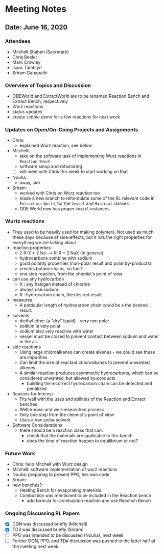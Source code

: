 # Meeting Notes

## Date: June 16, 2020

### Attendees
- Mitchell Shahen (Secretary)
- Chris Beeler
- Mark Crowley
- Isaac Tamblyn
- Sriram Ganapathi

### Overview of Topics and Discussion
- ODEWorld and ExtractWorld are to be renamed Reaction Bench and Extract Bench, respectively
- Wurz reactions
- status updates
- create simple demo for a few reactions for next week

### Updates on Open/On-Going Projects and Assignments
- Chris: 
    - explained Wurz reaction, see below
- Mitchell:
    - take on the software task of implementing Wurz reactions in `Reaction Bench`
    - software setup and refactoring
    - [ ] will meet with Chris this week to start working on that
- Nouha:
    - away, sick 
- Sriram:
    - worked with Chris on Wurz reaction too
    - made a new branch to reformulate some of the RL relevant code in `Extraction World`, for the `Vessel` and `Material` classes
    - ODE World now has proper `Vessel` instances


###  Wurtz reactions
- They used to be heavily used for making polymers. Not used as much these days because of side-effects, but it has the right properties for everything we are talking about
- reaction properties
    - 2 R-X + 2 Na --> R-R + 2 NaX (in general)
    - hydrocarbons combine with sodium
    - good polarity properties (non-polar result and polar by-products)
    - creates butane chains, so fuel?
    - one step reaction, from the chemist's point of view
- can use any hydrocarbon
    - X : any halogen instead of chlorine
    - always use sodium
    - R : hydrocarbon chain, the desired result
- measures
    - A particular length of hydrocarbon chain could be a the desired result.
- solvents
    - diethyl ether (a "dry" liquid) - very non polar
    - sodium is very polar
    - sodium also very reactive with water
    - vessel must be closed to prevent contact between sodium and water in the air
- side reactions
    - Using large chloroalkanes can create alkenes - we could see these are impurities
    - Can limit the size of reactant chloroalkanes to prevent unwanted alkenes
    - A similar reaction produces asymmetric hydrocarbons, which can be considered unwanted, but allowed by-products
        - building the incorrect hydrocarbon chain can be detected and penalized 
- Reasons for Interest
    - Fits well with the uses and abilities of the Reaction and Extract benches
    - Well-known and well-researched process
    - Only one step from the chemist's point of view
    - Uses a non-polar solvent.
- Software Considerations
    - there should be a reaction class that can:
        - check that the materials are applicable to this bench 
        - does the time of reaction happen to equilibrium or not?

### Future Work
- Chris: help Mitchell with Wurz design
- Mitchell: software implementation of wurz reactions
- Nouha: preparing to present PPO, her own code
- Sriram: 
- new benches?:
    - Heating Bench for evaporating materials
    - Combustion was mentioned to be included in the Reaction bench
        - add formula for combustion reaction and use Reaction Bench

### Ongoing Discussing RL Papers
- [X] DQN was discussed briefly (Mitchell)
- [X] TD3 was discussed briefly (Sriram)
- [ ] PPO was intended to be discussed (Nouha), next week
- [ ] Further DQN, PPO, and TD# discussion was pushed to the latter half of the meeting next week.
